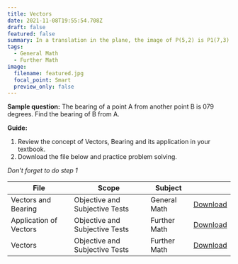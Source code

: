 ```yaml
---
title: Vectors
date: 2021-11-08T19:55:54.708Z
draft: false
featured: false
summary: In a translation in the plane, the image of P(5,2) is P1(7,3). Find the image of Q(-3,0) under the translation.
tags:
  - General Math
  - Further Math
image:
  filename: featured.jpg
  focal_point: Smart
  preview_only: false
---
```


**Sample question:** The bearing of a point A from another point B is 079 degrees. Find the bearing of B from A.

**Guide:**
1. Review the concept of Vectors, Bearing and its application in your textbook.
2. Download the file below and practice problem solving.

_Don't forget to do step 1_

| File                       |  Scope                           | Subject               |           |
| -------------------------- |----------------------------------|-----------------------|-----------|
| Vectors and Bearing        | Objective and Subjective Tests   | General Math          | [Download](https://drive.google.com/uc?export=download&id=1jAjF61i3aaT2xSV0QHwOQaWRQo0mOa3E) |
| Application of Vectors     | Objective and Subjective Tests   | Further Math          | [Download](https://drive.google.com/uc?export=download&id=1UkuBwoUhfIN7GaSVZTB9-_Uxw3i3xuyL) |
| Vectors                    | Objective and Subjective Tests   | Further Math          | [Download](https://drive.google.com/uc?export=download&id=1HEHFDFnHprRizrWesuzzOikXtfsa1-Iy) |


